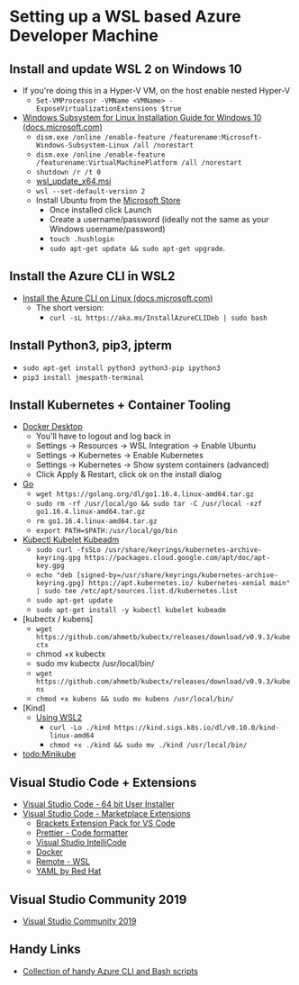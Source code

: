 # Setting up a WSL based Azure Developer Machine

## Install and update WSL 2 on Windows 10

- If you're doing this in a Hyper-V VM, on the host enable nested Hyper-V
  - `Set-VMProcessor -VMName <VMName> -ExposeVirtualizationExtensions $true`
- [Windows Subsystem for Linux Installation Guide for Windows 10 (docs.microsoft.com)](https://docs.microsoft.com/windows/wsl/install-win10)
  - `dism.exe /online /enable-feature /featurename:Microsoft-Windows-Subsystem-Linux /all /norestart`
  - `dism.exe /online /enable-feature /featurename:VirtualMachinePlatform /all /norestart`
  - `shutdown /r /t 0`
  - [wsl_update_x64.msi](https://wslstorestorage.blob.core.windows.net/wslblob/wsl_update_x64.msi)
  - `wsl --set-default-version 2`
  - Install Ubuntu from the [Microsoft Store](https://aka.ms/wslstore)
    - Once installed click Launch
    - Create a username/password (ideally not the same as your Windows username/password)
    - `touch .hushlogin`
    - `sudo apt-get update && sudo apt-get upgrade`.

## Install the Azure CLI in WSL2

- [Install the Azure CLI on Linux (docs.microsoft.com)](https://docs.microsoft.com/cli/azure/install-azure-cli-linux)
  - The short version:
    - `curl -sL https://aka.ms/InstallAzureCLIDeb | sudo bash`

## Install Python3, pip3, jpterm

- `sudo apt-get install python3 python3-pip ipython3`
- `pip3 install jmespath-terminal`

## Install Kubernetes + Container Tooling

- [Docker Desktop](https://desktop.docker.com/win/stable/amd64/Docker%20Desktop%20Installer.exe)
  - You'll have to logout and log back in
  - Settings -> Resources -> WSL Integration -> Enable Ubuntu
  - Settings -> Kubernetes -> Enable Kubernetes
  - Settings -> Kubernetes -> Show system containers (advanced)
  - Click Apply & Restart, click ok on the install dialog
- [Go](https://golang.org/doc/install)
  - `wget https://golang.org/dl/go1.16.4.linux-amd64.tar.gz`
  - `sudo rm -rf /usr/local/go && sudo tar -C /usr/local -xzf go1.16.4.linux-amd64.tar.gz`
  - `rm go1.16.4.linux-amd64.tar.gz`
  - `export PATH=$PATH:/usr/local/go/bin`
- [Kubectl Kubelet Kubeadm](https://kubernetes.io/docs/tasks/tools/install-kubectl-linux/)
  - `sudo curl -fsSLo /usr/share/keyrings/kubernetes-archive-keyring.gpg https://packages.cloud.google.com/apt/doc/apt-key.gpg`
  - `echo "deb [signed-by=/usr/share/keyrings/kubernetes-archive-keyring.gpg] https://apt.kubernetes.io/ kubernetes-xenial main" | sudo tee /etc/apt/sources.list.d/kubernetes.list`
  - `sudo apt-get update`
  - `sudo apt-get install -y kubectl kubelet kubeadm`
- [kubectx / kubens]
  - `wget https://github.com/ahmetb/kubectx/releases/download/v0.9.3/kubectx`
  - chmod +x kubectx
  - sudo mv kubectx /usr/local/bin/
  - `wget https://github.com/ahmetb/kubectx/releases/download/v0.9.3/kubens`
  - `chmod +x kubens && sudo mv kubens /usr/local/bin/`
- [Kind]
  - [Using WSL2](https://kind.sigs.k8s.io/docs/user/using-wsl2/)
    - `curl -Lo ./kind https://kind.sigs.k8s.io/dl/v0.10.0/kind-linux-amd64`
    - `chmod +x ./kind && sudo mv ./kind /usr/local/bin/`
 - [todo:Minikube](#)

## Visual Studio Code + Extensions

- [Visual Studio Code - 64 bit User Installer](https://code.visualstudio.com/docs/?dv=win64user)
- [Visual Studio Code - Marketplace Extensions](https://marketplace.visualstudio.com/vscode)
  - [Brackets Extension Pack for VS Code](https://marketplace.visualstudio.com/items?itemName=ms-vscode.brackets-pack)
  - [Prettier - Code formatter](https://marketplace.visualstudio.com/items?itemName=esbenp.prettier-vscode)
  - [Visual Studio IntelliCode](https://marketplace.visualstudio.com/items?itemName=VisualStudioExptTeam.vscodeintellicode)
  - [Docker](https://marketplace.visualstudio.com/items?itemName=ms-azuretools.vscode-docker)
  - [Remote - WSL](https://marketplace.visualstudio.com/items?itemName=ms-vscode-remote.remote-wsl)
  - [YAML by Red Hat](https://marketplace.visualstudio.com/items?itemName=redhat.vscode-yaml)

## Visual Studio Community 2019

- [Visual Studio Community 2019](https://visualstudio.microsoft.com/vs/community/)

## Handy Links

- [Collection of handy Azure CLI and Bash scripts](https://pascalnaber.wordpress.com/2020/01/10/collection-of-handy-azure-cli-and-bash-scripts/)
